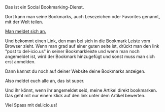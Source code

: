 <!--
.. title: del.icio.us
.. slug: 55-delicious
.. date: 2007-03-30 17:54:20
.. tags: Internet
.. description: 
.. type: text
-->

Das ist ein Social Bookmarking-Dienst.
<!-- TEASER_END -->

Dort kann man seine Bookmarks, auch Lesezeichen oder Favorites genannt, mit der Welt teilen.

[Man meldet sich an.](https://secure.del.icio.us/register)

Und bekommt einen Link, den man bei sich in die Bookmark Leiste vom Browser zieht.
Wenn man grad auf einer guten seite ist, drückt man den link "post to del-icio.us" in seiner Bookmarkleiste und wenn man noch angemeldet ist, wird der Bookmark hinzugefügt und sonst muss man sich erst anmelden.

Dann kannst du noch auf deiner Website deine Bookmarks anzeigen.

Also meldet euch alle an, das ist super.

Und ihr könnt, wenn ihr angemeldet seid, meine Artikel direkt bookmarken.
Das geht mit nur einem klick auf den link unter dem Artikel bewerten.

Viel Spass mit del.icio.us!
